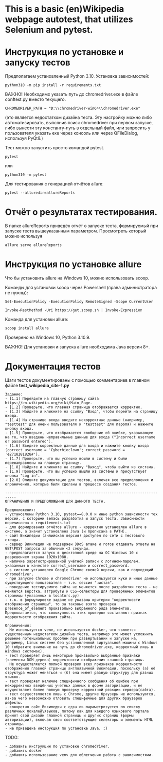 
# This is a basic (en)Wikipedia webpage autotest, that utilizes Selenium and pytest.


# Инструкция по установке и запуску тестов

Предполагаем установленный Python 3.10. Установка зависимостей:

    python310 -m pip install -r requirements.txt


ВАЖНО! Необходимо указать путь до chromedriver.exe в файле conftest.py вместо текущего.


    CHROMEDRIVER_PATH = "D:\\chromedriver-win64\\chromedriver.exe"

(это является недостатком дизайна теста. Эту настройку можно либо автоматизировать, выполнив поиск chromedriver при первом запуске, либо вынести эту константу-путь в отдельный файл, или запросить у пользователя указать exe через консоль или через QFileDialog, используя PyQt6.)




Тест можно запустить просто командой pytest.

    pytest

или

    python310 -m pytest


Для тестирования с генерацией отчётов allure:

    pytest --alluredir=allureReports

# Отчёт о результатах тестирования.


В папке allureReports приведён отчёт о запуске теста, формируемый при запуске теста  вышеуказанным параметром. Просмотреть который можно используя 

    allure serve allureReports


#  Инструкция по установке allure

Что бы установить allure на Windows 10, можно использовать scoop.

    
Команды для установки scoop через Powershell (права администратора не нужны):

    Set-ExecutionPolicy -ExecutionPolicy RemoteSigned -Scope CurrentUser

    Invoke-RestMethod -Uri https://get.scoop.sh | Invoke-Expression
    



Команда для установки allure:

    scoop install allure

Проверено на Windows 10, Python 3.10.9.


ВАЖНО! Для установки и запуска allure необходима Java версии 8+.


#  Документация тестов

Шаги тестов документированы с помощью комментариев в главном файле **test_wikipedia_site-1.py**


    Задание:
    - [1.1] Перейдите на главную страницу сайта https://en.wikipedia.org/wiki/Main_Page.
    - [1.2] Проверьте, что главная страница отображается корректно.
    - [1.3] Найдите и кликните на ссылку "Вход", чтобы перейти на страницу входа.
    - [1.4] На странице входа введите некорректные данные (например, "testtest" для имени пользователя и "testtest" для пароля) и нажмите кнопку входа.
    - [1.5] Проверьте, что отображается сообщение об ошибке, указывающее на то, что введены неправильные данные для входа ("Incorrect username or password entered").
    - [1.6] Введите корректные данные для входа и нажмите кнопку входа (correct_username = 'Cyberbioclown'; correct_password = 'e2718281828#').
    - [1.7] Проверьте, что вы успешно вошли в систему и были перенаправлены на главную страницу.
    - [1.8] Найдите и кликните на ссылку "Выход", чтобы выйти из системы.
    - [1.9] Проверьте, что вы успешно вышли из системы и присутствует кнопка "Log in".
    - [2.0] Опишите документацию для тестов, включая все предположения и ограничения, которые были сделаны в процессе создания тестов.

    ---------------------------------------------------------------------------
    ОГРАНИЧЕНИЯ И ПРЕДПОЛОЖЕНИЯ ДЛЯ ДАННОГО ТЕСТА.

    Предположения:
    - установлены Python 3.10, pytest==8.0.0 и иные python зависимости тех версий, с которыми велась разработка и запуск теста. Зависимости перечислены в requitements.txt
    - для формирования отчётов allure - корректно установлен allure в системе, а значит установлена Java (и прописана в PATH).
    - сайт Википедии (анлийская версия) доступен по сети с тестового стенда.
    - сервер Википедии не подвержен DDoS атаке и готов отдавать ответы на GET\POST запросы за обычные <2 секунды.
    - предполагается запуск в десктопной среде на ОС Windows 10 с разрешением экрана 1920х1080.
    - наличие зарегистрированной учётной записи с логином-паролем, указанным в качестве correct_username и correct_password.
    - в системе установлен Google Chrome свежей версии, как и подходящий chromedriver.
    - при запуске Chrome и chromedriver не используются куки и иные данные существующего пользователя - т.е. сессия "чистая".
    - поведение тестируемого сайта не меняется после разработки теста - не меняется вёрстка, аттрибуты и CSS-селекторы для проверяемых элементов страницы (указанных в locators.py)
    - т.к. в формулировке задаче не указаны критерии "корректности отображения страницы", то за таковые взята проверка presence_of_element произвольно выбранного ряда элементов. Предполагается, что совокупность этих проверок составляют признак корректности отображения сайта.

    Ограничения:
    - Не используется venv, не используется docker, что является существенным недостатком дизайна теста, например это может усложнить решение потенциальных проблем при развёртывании и запуске на, например, Linux системе без установленной виртуальной машины с Windows 10 (обратите внимание на путь до chromedriver.exe, корректный лишь в Windows системах).
    - тест проверяет лишь некоторые произвольно выбранные признаки (элементы DOM-дерева) корректности отображения главной страницы.
      Не осуществляется полной проверки всех признаков корректности отображения главной страницы англоязычной Википедии, поскольку (а) её структура может меняться и (б) она имеет разную структуру для разных языков.
    - тест проверяет наличие специфичного сообщения об ошибке при некорректных введённых учетных данных в форме авторизации, и не осуществляет более полную проверку корректной реакции сервера(сайта).
    - тест осуществляется лишь с Chrome, другие браузеры не используются, из-за чего невозможно отловить специфичные для других браузеров дефекты.
    - конкретно сайт Википедии с едва ли параметризуется по списку различных локалей\языков, потому как для каждого языкового портала принят свой дизайн главной страницы и других страниц (формы авторизации), включая свои соответствующие селекторы и элементы HTML страницы.
    - не приведена инструкция по установке Java. :)




TODO:

    - добавить инструкцию по установке chromedriver.
    - добавить docker
    - добавить использование venv для облегчения работы с зависимостями.

<!--
<style>
h1 {
  text-align: center;
}
</style>
-->
